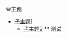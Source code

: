 <!-- docs/_sidebar.md -->



😀[主题]()
  * [子主题1](/02/subthem2.md)
    * [子主题2](/01/subthem1.md)
    ** [测试](./01/mermain.html)